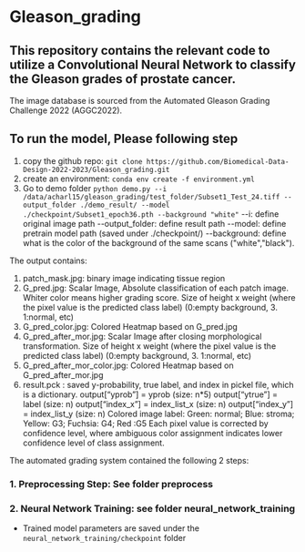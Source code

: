 # Gleason_grading

## This repository contains the relevant code to utilize a Convolutional Neural Network to classify the Gleason grades of prostate cancer. 

The image database is sourced from the Automated Gleason Grading Challenge 2022 (AGGC2022). 

## To run the model, Please following step 
1. copy the github repo:   `git clone https://github.com/Biomedical-Data-Design-2022-2023/Gleason_grading.git`
2. create an environment: `conda env create -f environment.yml`
3. Go to demo folder
`python demo.py --i /data/acharl15/gleason_grading/test_folder/Subset1_Test_24.tiff --output_folder ./demo_result/ --model ./checkpoint/Subset1_epoch36.pth --background "white"`
--i: define original image path
--output_folder: define result path
--model: define pretrain model path (saved under ./checkpoint/)
--background: define what is the color of the background of the same scans ("white","black"). 

The output contains:
1. patch_mask.jpg: binary image indicating tissue region
2. G_pred.jpg: Scalar Image, Absolute classification of each patch image. Whiter color means higher grading score. Size of height x weight (where the pixel value is the predicted class label) (0:empty background, 3. 1:normal, etc)
3. G_pred_color.jpg: Colored Heatmap based on G_pred.jpg
4. G_pred_after_mor.jpg: Scalar Image after closing morphological transformation. Size of height x weight (where the pixel value is the predicted class label) (0:empty background, 3. 1:normal, etc)
5. G_pred_after_mor_color.jpg:  Colored Heatmap based on G_pred_after_mor.jpg
6. result.pck  : saved y-probability, true label, and index in pickel file, which is a dictionary.
    output[“yprob”] = yprob (size: n*5)
    output[“ytrue”] = label (size: n)
    output[“index_x”] = index_list_x (size: n)
    output[“index_y”] = index_list_y (size: n)
Colored image label: Green: normal; Blue: stroma; Yellow: G3; Fuchsia: G4; Red :G5
Each pixel value is corrected by confidence level, where ambiguous color assignment indicates lower confidence level of class assignment.


The automated grading system contained the following 2 steps:
### 1. Preprocessing Step: See folder preprocess
### 2.  Neural Network Training: see folder neural_network_training
* Trained model parameters are saved under the `neural_network_training/checkpoint` folder

